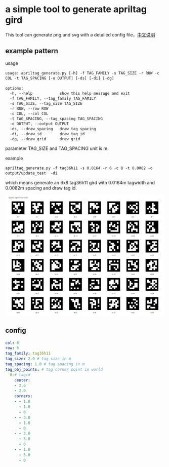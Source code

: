 # a simple tool to generate apriltag gird

This tool can generate png and svg with a detailed config file，[中文说明](readme_cn.md)

## example pattern

usage

```shell
usage: apriltag_generate.py [-h] -f TAG_FAMILY -s TAG_SIZE -r ROW -c COL -t TAG_SPACING [-o OUTPUT] [-ds] [-di] [-dg]

options:
  -h, --help            show this help message and exit
  -f TAG_FAMILY, --tag_family TAG_FAMILY
  -s TAG_SIZE, --tag_size TAG_SIZE
  -r ROW, --row ROW
  -c COL, --col COL
  -t TAG_SPACING, --tag_spacing TAG_SPACING
  -o OUTPUT, --output OUTPUT
  -ds, --draw_spacing   draw tag spacing
  -di, --draw_id        draw tag id
  -dg, --draw_grid      draw grid
```

parameter TAG_SIZE and TAG_SPACING unit is m.

example

```shell
apriltag_generate.py -f tag36h11 -s 0.0164 -r 6 -c 8 -t 0.0082 -o output/update_test  -di
```

which means generate an 6x8 tag36h11 gird with 0.0164m tagwidth and 0.0082m spacing and draw tag id.

![alt text](./.assert/update_test.png)

## config

```yaml
col: 8
row: 6
tag_family: tag36h11
tag_size: 2.0 # tag size in m
tag_spacing: 1.0 # tag spacing in m
tag_obj_points: # tag corner point in world
  0:# tagid
    center:
    - 2.0
    - 2.0
    corners:
    - - 1.0
      - 1.0
      - 0
    - - 3.0
      - 1.0
      - 0
    - - 3.0
      - 3.0
      - 0
    - - 1.0
      - 3.0
      - 0
      
```
